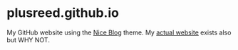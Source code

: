 # plusreed.github.io
My GitHub website using the [Nice Blog](https://github.com/itisbenjamin/Nice_Blog) theme. My [actual website](http://plusreed.com) exists also but WHY NOT.
